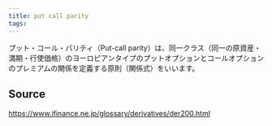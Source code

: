 ```yaml
---
title: put call parity
tags: 
---
```


プット・コール・パリティ（Put-call parity）は、同一クラス（同一の原資産・満期・行使価格）のヨーロピアンタイプのプットオプションとコールオプションのプレミアムの関係を定義する原則（関係式）をいいます。

## Source
https://www.ifinance.ne.jp/glossary/derivatives/der200.html
